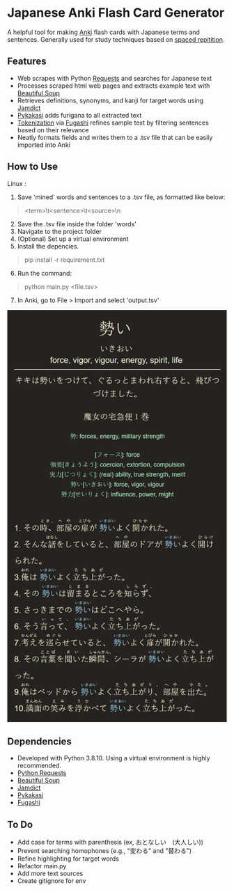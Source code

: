 # Japanese Anki Flash Card Generator

A helpful tool for making [Anki](https://apps.ankiweb.net/) flash cards with Japanese terms and sentences. Generally used for study techniques based on [spaced repitition](https://en.wikipedia.org/wiki/Spaced_repetition).

## Features
* Web scrapes with Python [Requests](https://docs.python-requests.org) and searches for Japanese text
* Processes scraped html web pages and extracts example text with [Beautiful Soup](https://www.crummy.com/software/BeautifulSoup/)
* Retrieves definitions, synonyms, and kanji for target words using [Jamdict](https://jamdict.readthedocs.io/en/latest/)
* [Pykakasi](https://pykakasi.readthedocs.io/en/latest/api.html) adds furigana to all extracted text
* [Tokenization](https://en.wikipedia.org/wiki/Lexical_analysis#Tokenization) via [Fugashi](https://www.dampfkraft.com/nlp/how-to-tokenize-japanese.html) refines sample text by filtering sentences based on their relevance
* Neatly formats fields and writes them to a .tsv file that can be easily imported into Anki

## How to Use
Linux :
1. Save 'mined' words and sentences to a .tsv file, as formatted like below:
> \<term\>\t\<sentence\>\t\<source\>\n
2. Save the .tsv file inside the folder 'words'
3. Navigate to the project folder
4. (Optional) Set up a virtual environment
5. Install the depencies.
> pip install -r requirement.txt
6. Run the command:
> python main.py <file.tsv>
7. In Anki, go to File > Import and select 'output.tsv'

<p align="center">
  <img src="anki.png" alt="">
</p>

## Dependencies
* Developed with Python 3.8.10. Using a virtual environment is highly recommended.
* [Python Requests](https://docs.python-requests.org)
* [Beautiful Soup](https://beautiful-soup-4.readthedocs.io/en/latest/#installing-beautiful-soup)
* [Jamdict](https://github.com/neocl/jamdict)
* [Pykakasi](https://github.com/miurahr/pykakasi)
* [Fugashi](https://github.com/polm/fugashi)

## To Do
* Add case for terms with parenthesis (ex, おとなしい　(大人しい))
* Prevent searching homophones (e.g., "変わる" and "替わる")
* Refine highlighting for target words
* Refactor main.py
* Add more text sources
* Create gitignore for env
